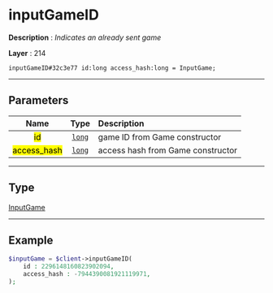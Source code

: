 # inputGameID

**Description** : *Indicates an already sent game*

**Layer** : 214

```tl
inputGameID#32c3e77 id:long access_hash:long = InputGame;
```

---

## Parameters

| Name | Type | Description |
| :---: | :---: | :--- |
| <mark>id</mark> | [`long`](type/long) | game ID from Game constructor |
| <mark>access_hash</mark> | [`long`](type/long) | access hash from Game constructor |

---

## Type

[InputGame](type/InputGame)

---

## Example

```php
$inputGame = $client->inputGameID(
	id : 2296148160823902094,
	access_hash : -7944390081921119971,
);
```